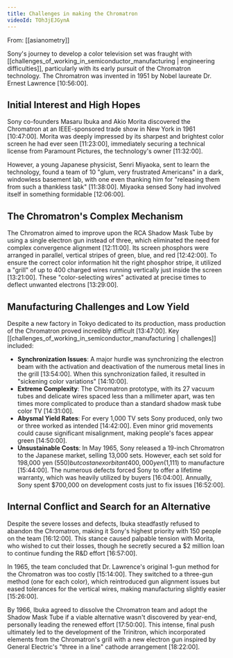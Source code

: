 ```yaml
---
title: Challenges in making the Chromatron
videoId: TOh3jEJGynA
---
```


From: [[asianometry]] <br/> 

Sony's journey to develop a color television set was fraught with [[challenges_of_working_in_semiconductor_manufacturing | engineering difficulties]], particularly with its early pursuit of the Chromatron technology. The Chromatron was invented in 1951 by Nobel laureate Dr. Ernest Lawrence <a class="yt-timestamp" data-t="10:56:00">[10:56:00]</a>.

## Initial Interest and High Hopes
Sony co-founders Masaru Ibuka and Akio Morita discovered the Chromatron at an IEEE-sponsored trade show in New York in 1961 <a class="yt-timestamp" data-t="10:47:00">[10:47:00]</a>. Morita was deeply impressed by its sharpest and brightest color screen he had ever seen <a class="yt-timestamp" data-t="11:23:00">[11:23:00]</a>, immediately securing a technical license from Paramount Pictures, the technology's owner <a class="yt-timestamp" data-t="11:32:00">[11:32:00]</a>.

However, a young Japanese physicist, Senri Miyaoka, sent to learn the technology, found a team of 10 "glum, very frustrated Americans" in a dark, windowless basement lab, with one even thanking him for "releasing them from such a thankless task" <a class="yt-timestamp" data-t="11:38:00">[11:38:00]</a>. Miyaoka sensed Sony had involved itself in something formidable <a class="yt-timestamp" data-t="12:06:00">[12:06:00]</a>.

## The Chromatron's Complex Mechanism
The Chromatron aimed to improve upon the RCA Shadow Mask Tube by using a single electron gun instead of three, which eliminated the need for complex convergence alignment <a class="yt-timestamp" data-t="12:11:00">[12:11:00]</a>. Its screen phosphors were arranged in parallel, vertical stripes of green, blue, and red <a class="yt-timestamp" data-t="12:42:00">[12:42:00]</a>. To ensure the correct color information hit the right phosphor stripe, it utilized a "grill" of up to 400 charged wires running vertically just inside the screen <a class="yt-timestamp" data-t="13:21:00">[13:21:00]</a>. These "color-selecting wires" activated at precise times to deflect unwanted electrons <a class="yt-timestamp" data-t="13:29:00">[13:29:00]</a>.

## Manufacturing Challenges and Low Yield
Despite a new factory in Tokyo dedicated to its production, mass production of the Chromatron proved incredibly difficult <a class="yt-timestamp" data-t="13:47:00">[13:47:00]</a>. Key [[challenges_of_working_in_semiconductor_manufacturing | challenges]] included:
*   **Synchronization Issues**: A major hurdle was synchronizing the electron beam with the activation and deactivation of the numerous metal lines in the grill <a class="yt-timestamp" data-t="13:54:00">[13:54:00]</a>. When this synchronization failed, it resulted in "sickening color variations" <a class="yt-timestamp" data-t="14:10:00">[14:10:00]</a>.
*   **Extreme Complexity**: The Chromatron prototype, with its 27 vacuum tubes and delicate wires spaced less than a millimeter apart, was ten times more complicated to produce than a standard shadow mask tube color TV <a class="yt-timestamp" data-t="14:31:00">[14:31:00]</a>.
*   **Abysmal Yield Rates**: For every 1,000 TV sets Sony produced, only two or three worked as intended <a class="yt-timestamp" data-t="14:42:00">[14:42:00]</a>. Even minor grid movements could cause significant misalignment, making people's faces appear green <a class="yt-timestamp" data-t="14:50:00">[14:50:00]</a>.
*   **Unsustainable Costs**: In May 1965, Sony released a 19-inch Chromatron to the Japanese market, selling 13,000 sets. However, each set sold for 198,000 yen ($550) but cost an exorbitant 400,000 yen ($1,111) to manufacture <a class="yt-timestamp" data-t="15:44:00">[15:44:00]</a>. The numerous defects forced Sony to offer a lifetime warranty, which was heavily utilized by buyers <a class="yt-timestamp" data-t="16:04:00">[16:04:00]</a>. Annually, Sony spent $700,000 on development costs just to fix issues <a class="yt-timestamp" data-t="16:52:00">[16:52:00]</a>.

## Internal Conflict and Search for an Alternative
Despite the severe losses and defects, Ibuka steadfastly refused to abandon the Chromatron, making it Sony's highest priority with 150 people on the team <a class="yt-timestamp" data-t="16:12:00">[16:12:00]</a>. This stance caused palpable tension with Morita, who wished to cut their losses, though he secretly secured a $2 million loan to continue funding the R&D effort <a class="yt-timestamp" data-t="16:57:00">[16:57:00]</a>.

In 1965, the team concluded that Dr. Lawrence's original 1-gun method for the Chromatron was too costly <a class="yt-timestamp" data-t="15:14:00">[15:14:00]</a>. They switched to a three-gun method (one for each color), which reintroduced gun alignment issues but eased tolerances for the vertical wires, making manufacturing slightly easier <a class="yt-timestamp" data-t="15:26:00">[15:26:00]</a>.

By 1966, Ibuka agreed to dissolve the Chromatron team and adopt the Shadow Mask Tube if a viable alternative wasn't discovered by year-end, personally leading the renewed effort <a class="yt-timestamp" data-t="17:50:00">[17:50:00]</a>. This intense, final push ultimately led to the development of the Trinitron, which incorporated elements from the Chromatron's grill with a new electron gun inspired by General Electric's "three in a line" cathode arrangement <a class="yt-timestamp" data-t="18:22:00">[18:22:00]</a>.
